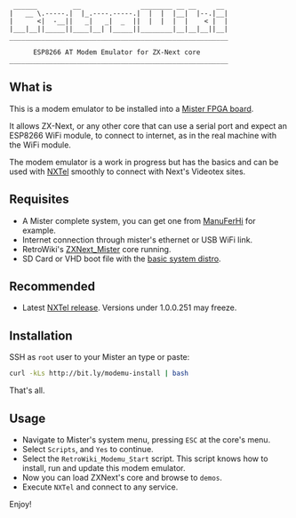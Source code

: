 ~~~
 ______         __               ________ __ __     __
|   __ \.-----.|  |_.----.-----.|  |  |  |__|  |--.|__|
|      <|  -__||   _|   _|  _  ||  |  |  |  |    < |  |
|___|__||_____||____|__| |_____||________|__|__|__||__|
_______________________________________________________

      ESP8266 AT Modem Emulator for ZX-Next core
_______________________________________________________
~~~~

## What is

This is a modem emulator to be installed into a
[Mister FPGA board](https://misterfpga.org).

It allows ZX-Next, or any other core that can use a serial port and
expect an ESP8266 WiFi module, to connect to internet, as in the
real machine with the WiFi module.

The modem emulator is a work in progress but has the basics and can
be used with [NXTel](https://github.com/Threetwosevensixseven/NXtel)
smoothly to connect with Next's Videotex sites.

## Requisites

- A Mister complete system, you can get one from [ManuFerHi](https://manuferhi.com/) for example.
- Internet connection through mister's ethernet or USB WiFi link.
- RetroWiki's [ZXNext_Mister](https://github.com/benitoss/ZXNext_Mister) core running.
- SD Card or VHD boot file with the [basic system distro](https://www.specnext.com/latestdistro).

## Recommended

- Latest [NXTel release](https://github.com/Threetwosevensixseven/NXtel/releases). Versions under 1.0.0.251 may freeze.

## Installation

SSH as `root` user to your Mister an type or paste:

~~~bash
curl -kLs http://bit.ly/modemu-install | bash
~~~

That's all.

## Usage

- Navigate to Mister's system menu, pressing `ESC` at the core's menu.
- Select `Scripts`, and `Yes` to continue.
- Select the `RetroWiki_Modemu_Start` script. This script knows how to install, run and update this modem emulator.
- Now you can load ZXNext's core and browse to `demos`.
- Execute `NXTel` and connect to any service.

Enjoy!
